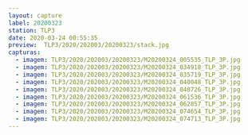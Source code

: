 ```yaml
---
layout: capture
label: 20200323
station: TLP3
date: 2020-03-24 00:55:35
preview:  TLP3/2020/202003/20200323/stack.jpg
capturas:
  - imagem: TLP3/2020/202003/20200323/M20200324_005535_TLP_3P.jpg
  - imagem: TLP3/2020/202003/20200323/M20200324_034918_TLP_3P.jpg
  - imagem: TLP3/2020/202003/20200323/M20200324_035719_TLP_3P.jpg
  - imagem: TLP3/2020/202003/20200323/M20200324_040048_TLP_3P.jpg
  - imagem: TLP3/2020/202003/20200323/M20200324_040726_TLP_3P.jpg
  - imagem: TLP3/2020/202003/20200323/M20200324_061536_TLP_3P.jpg
  - imagem: TLP3/2020/202003/20200323/M20200324_062857_TLP_3P.jpg
  - imagem: TLP3/2020/202003/20200323/M20200324_074654_TLP_3P.jpg
  - imagem: TLP3/2020/202003/20200323/M20200324_074713_TLP_3P.jpg
---
```

